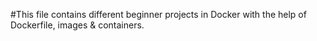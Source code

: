 #This file contains different beginner projects in Docker with the help of Dockerfile, images & containers.
